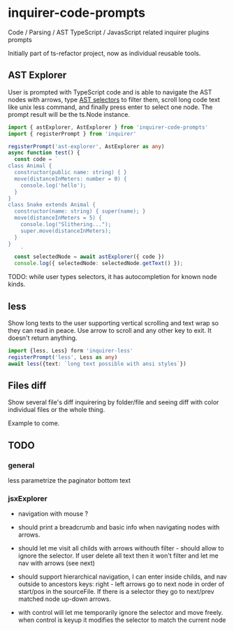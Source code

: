 # inquirer-code-prompts

Code / Parsing / AST TypeScript / JavasScript related inquirer plugins prompts

Initially part of ts-refactor project, now as individual reusable tools.  

## AST Explorer

User is prompted with TypeScript code and is able to navigate the AST nodes with arrows, type [AST selectors](https://github.com/phenomnomnominal/tsquery#) to filter them, scroll long code text like unix less command, and finally press enter to select one node. The prompt result will be the ts.Node instance. 

```ts
import { astExplorer, AstExplorer } from 'inquirer-code-prompts'
import { registerPrompt } from 'inquirer'

registerPrompt('ast-explorer', AstExplorer as any)
async function test() {
  const code = `
class Animal {
  constructor(public name: string) { }
  move(distanceInMeters: number = 0) {
    console.log('hello');
  }
}
class Snake extends Animal {
  constructor(name: string) { super(name); }
  move(distanceInMeters = 5) {
    console.log("Slithering...");
    super.move(distanceInMeters);
  }
}
    `
  const selectedNode = await astExplorer({ code })
  console.log({ selectedNode: selectedNode.getText() });

```

TODO: while user types selectors, it has autocompletion for known node kinds. 

## less

Show long texts to the user supporting vertical scrolling and text wrap  so they can read in peace. Use arrow to scroll and any other key to exit. It doesn't return anything. 

```ts
import {less, Less} form 'inquirer-less'
registerPrompt('less', Less as any)
await less({text: `long text possible with ansi styles`})
```

## Files diff

Show several file's diff inquirering by folder/file and seeing diff with color individual files or the whole thing. 

Example to come.


## TODO 

### general

less parametrize the paginator bottom text

### jsxExplorer

 * navigation with mouse ?

 * should print a breadcrumb and basic info when navigating nodes with arrows.
 
 * should let me visit all childs with arrows withouth filter - should allow to ignore the selector. If user delete all text then it won't filter and let me nav with arrows (see next) 

  * should support hierarchical navigation, I can enter inside childs, and nav outside to ancestors
  keys: right - left arrows go to next node in order of start/pos in the sourceFile. If there is a selector they go to next/prev matched node
  up-down arrows. 

  * with control will let me temporarily ignore the selector and move freely. when control is keyup it modifies the selector to match the current node  